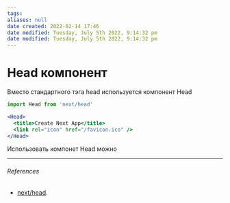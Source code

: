 ```yaml
---
tags: 
aliases: null
date created: 2022-02-14 17:46
date modified: Tuesday, July 5th 2022, 9:14:32 pm
date modified: Tuesday, July 5th 2022, 9:14:32 pm
---
```


# Head компонент

Вместо стандартного тэга head используется компонент Head

```js
import Head from 'next/head'

```

```jsx
<Head>
  <title>Create Next App</title>
  <link rel="icon" href="/favicon.ico" />
</Head>
```

Использовать компонет Head можно

---

###### References

- [next/head](https://nextjs.org/docs/api-reference/next/head).

